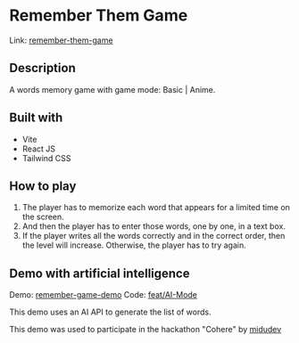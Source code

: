 # Remember Them Game

Link: [remember-them-game](https://remember-them-game.netlify.app/)

## Description

A words memory game with game mode: Basic | Anime.

## Built with

- Vite
- React JS
- Tailwind CSS

## How to play

1. The player has to memorize each word that appears for a limited time on the screen.
2. And then the player has to enter those words, one by one, in a text box.
3. If the player writes all the words correctly and in the correct order, then the level will increase. Otherwise, the player has to try again.

## Demo with artificial intelligence

Demo: [remember-game-demo](https://remember-game-demo.netlify.app/)
Code: [feat/AI-Mode](https://github.com/JosenRomero/remember_them_game/tree/feat/AI-Mode)

This demo uses an AI API to generate the list of words.

This demo was used to participate in the hackathon "Cohere" by [midudev](https://github.com/midudev)
